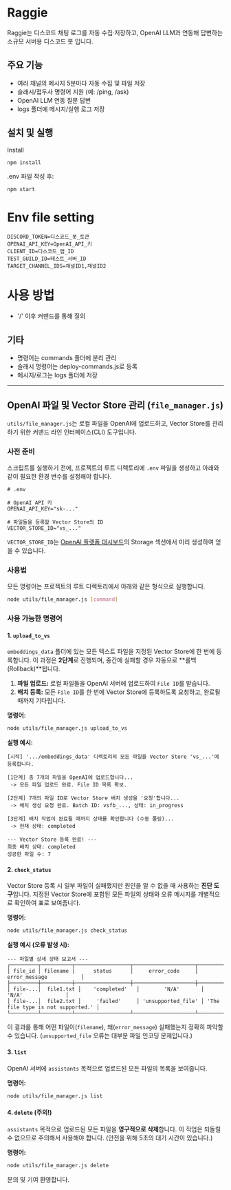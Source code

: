 # Raggie

Raggie는 디스코드 채팅 로그를 자동 수집·저장하고, OpenAI LLM과 연동해 답변하는 소규모 서버용 디스코드  봇 입니다.

## 주요 기능
- 여러 채널의 메시지 5분마다 자동 수집 및 파일 저장
- 슬래시/접두사 명령어 지원 (예: /ping, /ask)
- OpenAI LLM 연동 질문 답변
- logs 폴더에 메시지/실행 로그 저장

## 설치 및 실행

Install
```bash
npm install
```
.env 파일 작성 후:
```bash
npm start
```

# Env file setting
```env
DISCORD_TOKEN=디스코드_봇_토큰
OPENAI_API_KEY=OpenAI_API_키
CLIENT_ID=디스코드_앱_ID
TEST_GUILD_ID=테스트_서버_ID
TARGET_CHANNEL_IDS=채널ID1,채널ID2
```

# 사용 방법
- '/' 이후 커맨드를 통해 질의
## 기타
- 명령어는 commands 폴더에 분리 관리
- 슬래시 명령어는 deploy-commands.js로 등록
- 메시지/로그는 logs 폴더에 저장


---
## OpenAI 파일 및 Vector Store 관리 (`file_manager.js`)

`utils/file_manager.js`는 로컬 파일을 OpenAI에 업로드하고, Vector Store를 관리하기 위한 커맨드 라인 인터페이스(CLI) 도구입니다.

### 사전 준비

스크립트를 실행하기 전에, 프로젝트의 루트 디렉토리에 `.env` 파일을 생성하고 아래와 같이 필요한 환경 변수를 설정해야 합니다.

```env
# .env

# OpenAI API 키
OPENAI_API_KEY="sk-..."

# 파일들을 등록할 Vector Store의 ID
VECTOR_STORE_ID="vs_..."
```

`VECTOR_STORE_ID`는 [OpenAI 플랫폼 대시보드](https://platform.openai.com/storage)의 Storage 섹션에서 미리 생성하여 얻을 수 있습니다.

### 사용법

모든 명령어는 프로젝트의 루트 디렉토리에서 아래와 같은 형식으로 실행합니다.

```bash
node utils/file_manager.js [command]
```

### 사용 가능한 명령어

#### 1. `upload_to_vs`

`embeddings_data` 폴더에 있는 모든 텍스트 파일을 지정된 Vector Store에 한 번에 등록합니다. 이 과정은 **2단계**로 진행되며, 중간에 실패할 경우 자동으로 **롤백(Rollback)**됩니다.

1.  **파일 업로드:** 로컬 파일들을 OpenAI 서버에 업로드하여 `File ID`를 받습니다.
2.  **배치 등록:** 모든 `File ID`를 한 번에 Vector Store에 등록하도록 요청하고, 완료될 때까지 기다립니다.

**명령어:**
```bash
node utils/file_manager.js upload_to_vs
```

**실행 예시:**
```
[시작] '.../embeddings_data' 디렉토리의 모든 파일을 Vector Store 'vs_...'에 등록합니다.

[1단계] 총 7개의 파일을 OpenAI에 업로드합니다...
 -> 모든 파일 업로드 완료. File ID 목록 확보.

[2단계] 7개의 파일 ID로 Vector Store 배치 생성을 '요청'합니다...
 -> 배치 생성 요청 완료. Batch ID: vsfb_..., 상태: in_progress

[3단계] 배치 작업이 완료될 때까지 상태를 확인합니다 (수동 폴링)...
 -> 현재 상태: completed

--- Vector Store 등록 완료! ---
최종 배치 상태: completed
성공한 파일 수: 7
```

#### 2. `check_status`

Vector Store 등록 시 일부 파일이 실패했지만 원인을 알 수 없을 때 사용하는 **진단 도구**입니다. 지정된 Vector Store에 포함된 모든 파일의 상태와 오류 메시지를 개별적으로 확인하여 표로 보여줍니다.

**명령어:**
```bash
node utils/file_manager.js check_status
```

**실행 예시 (오류 발생 시):**
```
--- 파일별 상세 상태 보고서 ---
┌─────────┬──────────┬──────────────────┬────────────────────┬───────────────────────────────────┐
│ file_id │ filename │      status      │     error_code     │           error_message           │
├─────────┼──────────┼──────────────────┼────────────────────┼───────────────────────────────────┤
│ file-...│  file1.txt │    'completed'   │        'N/A'       │                'N/A'              │
│ file-...│  file2.txt │     'failed'     │ 'unsupported_file' │ 'The file type is not supported.' │
└─────────┴──────────┴──────────────────┴────────────────────┴───────────────────────────────────┘
```
이 결과를 통해 어떤 파일이(`filename`), 왜(`error_message`) 실패했는지 정확히 파악할 수 있습니다. (`unsupported_file` 오류는 대부분 파일 인코딩 문제입니다.)

#### 3. `list`

OpenAI 서버에 `assistants` 목적으로 업로드된 모든 파일의 목록을 보여줍니다.

**명령어:**
```bash
node utils/file_manager.js list
```

#### 4. `delete` (주의!)

`assistants` 목적으로 업로드된 모든 파일을 **영구적으로 삭제**합니다. 이 작업은 되돌릴 수 없으므로 주의해서 사용해야 합니다. (안전을 위해 5초의 대기 시간이 있습니다.)

**명령어:**
```bash
node utils/file_manager.js delete
```

문의 및 기여 환영합니다.